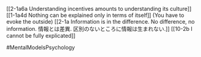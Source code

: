 [[2-1a6a Understanding incentives amounts to understanding its culture]]
[[1-1a4d Nothing can be explained only in terms of itself]] (You have to evoke the outside)
[[2-1a Information is in the difference. No difference, no information. 情報とは差異. 区別のないところに情報は生まれない.]]
[[10-2b I cannot be fully explicated]]

#MentalModelsPsychology 